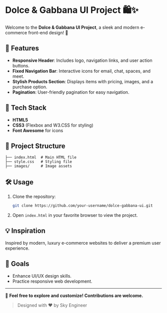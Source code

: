 # Dolce & Gabbana UI Project 🛍️✨

Welcome to the **Dolce & Gabbana UI Project**, a sleek and modern e-commerce front-end design! 🎨

## 📜 Features
- **Responsive Header**: Includes logo, navigation links, and user action buttons.
- **Fixed Navigation Bar**: Interactive icons for email, chat, spaces, and meet.
- **Stylish Products Section**: Displays items with pricing, images, and a purchase option.
- **Pagination**: User-friendly pagination for easy navigation.

## 🚀 Tech Stack
- **HTML5**
- **CSS3** (Flexbox and W3.CSS for styling)
- **Font Awesome** for icons

## 📂 Project Structure
```plaintext
├── index.html  # Main HTML file
├── style.css   # Styling file
├── images/     # Image assets
```

## 🛠️ Usage
1. Clone the repository:
   ```bash
   git clone https://github.com/your-username/dolce-gabbana-ui.git
   ```
2. Open `index.html` in your favorite browser to view the project.

## 💡 Inspiration
Inspired by modern, luxury e-commerce websites to deliver a premium user experience.

## 🎯 Goals
- Enhance UI/UX design skills.
- Practice responsive web development.

---

🌟 **Feel free to explore and customize! Contributions are welcome.**

> Designed with ❤️ by Sky Engineer
